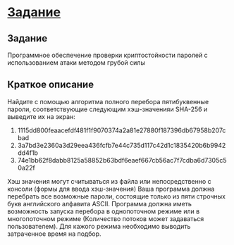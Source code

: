 # [Задание](https://hackmd.io/@0x41/OS_Lab_2)
## Задание
Программное обеспечение проверки криптостойкости паролей с использованием атаки методом грубой силы
## Краткое описание
Найдите с помощью алгоритма полного перебора пятибуквенные пароли, соответствующие следующим хэш-значенияи SHA-256 и выведите их на экран:

1. 1115dd800feaacefdf481f1f9070374a2a81e27880f187396db67958b207cbad
2. 3a7bd3e2360a3d29eea436fcfb7e44c735d117c42d1c1835420b6b9942dd4f1b
3. 74e1bb62f8dabb8125a58852b63bdf6eaef667cb56ac7f7cdba6d7305c50a22f

Хэш значения могут считываться из файла или непосредственно с консоли (формы для ввода хэш-значения)
Ваша программа должна перебрать все возможные пароли, состоящие только из пяти строчных букв английского алфавита ASCII.
Программа должна иметь возможность запуска перебора в однопоточном режиме или в многопоточном режиме (Количество потоков может задаваться пользователем). Для кажого режима необходимо выводить затраченное время на подбор.
